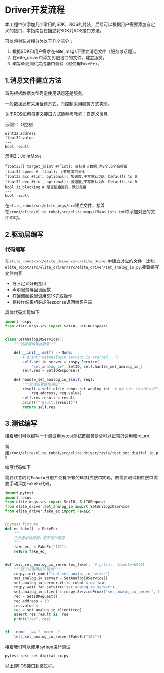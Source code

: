 # Driver开发流程

本工程中仅添加几个常用的SDK，ROS的封装，后续可以根据用户需要添加自定义的接口，本指南旨在描述将SDK对ROS接口方法。


可以将封装过程分为以下几个部分：

1. 根据SDK和用户需求在elite_msgs下建立消息文件（服务或话题）。
2. 在elite_driver中添加对应接口的文件，建立服务。
3. 编写单元测试完成接口测试（可使用FakeEc）。

## 1.消息文件建立方法

首先根据数据类型确定使用话题还是服务。

一般数据发布采用话题方式，而控制采用服务方式实现。

关于ROS如何自定义接口方式请参考教程：[自定义消息](http://www.autolabor.com.cn/book/ROSTutorials/di-2-zhang-ros-jia-gou-she-ji/22hua-ti-tong-xin/214-hua-ti-tong-xin-zhi-zi-ding-yi-xiao-xi.html)

示例1：IO控制

```
uint32 address
float32 value
---
bool result
```

示例2：JointMove

```
float32[] target_joint #(list): 目标关节数据,为8个,6个会报错
float32 speed # (float): 关节速度百分比
float32 acc #(int, optional): 加速度,不写默认为0. Defaults to 0.
float32 dec #(int, optional): 减速度,不写默认为0. Defaults to 0.
bool is_blocking # 是否阻塞运行，默认阻塞
---
bool result
```


在`elite_robot/src/elite_msgs/srv`建立文件，接着在`/root/elite/elite_robot/src/elite_msgs/CMakeLists.txt`中添加对应的文件即可。

## 2.驱动层编写

### 代码编写

在`elite_robot/src/elite_driver/src/elite_driver`中建立对应的文件，比如`elite_robot/src/elite_driver/src/elite_driver/set_analog_io.py`,接着编写文件内容

- 导入定义好的接口
- 声明服务与回调函数
- 在回调函数里调用SDK完成操作
- 将操作结果组装成Response返回给客户端

具体代码实现如下

```python
import rospy
from elite_msgs.srv import SetIO, SetIOResponse


class SetAnalogIOService():
    """设置模拟输出服务"""

    def __init__(self) -> None:
        # print("SetAnalogIO service is started...")
        self.set_io_server = rospy.Service(
            "set_analog_io", SetIO, self.handle_set_analog_io_)
        self.res = SetIOResponse()

    def handle_set_analog_io_(self, req):
        """处理设置模拟输出"""
        result = self.elite_robot.set_analog_io(  # pylint: disable=E1101
            req.address, req.value)
        self.res.result = result
        print(f"result:{result}")
        return self.res

```

## 3.测试编写

接着我们可以编写一个测试用pytest测试该服务是否可以正常的调用和return

新建`/root/elite/elite_robot/src/elite_driver/tests/test_set_digital_io.py`

编写代码如下

需要注意的时FakeEc目前并没有所有的EC对应接口实现，若需要测试相应接口需要手动添加FakeEc代码。

```python
import pytest
import rospy
from elite_msgs.srv import SetIO, SetIORequest
from elite_driver.set_analog_io import SetAnalogIOService
from elite_driver.fake_ec import FakeEc


@pytest.fixture
def ec_fake() -> FakeEc:
    """
    生产虚拟机械臂，用于测试使用
    """
    fake_ec_ = FakeEc("123")
    return fake_ec_


def test_set_analog_io_server(ec_fake):  # pylint: disable=W0621
    """测试设置模拟IO输出"""
    rospy.init_node("test_set_analog_io_server")
    set_analog_io_server = SetAnalogIOService()
    set_analog_io_server.elite_robot = ec_fake
    rospy.wait_for_service("set_analog_io_server")
    set_analog_io_client = rospy.ServiceProxy("set_analog_io_server", SetIO)
    req = SetIORequest()
    req.address = 10
    req.value = 1
    res = set_analog_io_client(req)
    assert res.result is True
    print("res", res)


if __name__ == "__main__":
    test_set_analog_io_server(FakeEc("123"))

```


接着我们可以使用python进行测试

```
pytest test_set_digital_io.py
```


以上即ROS接口封装过程。